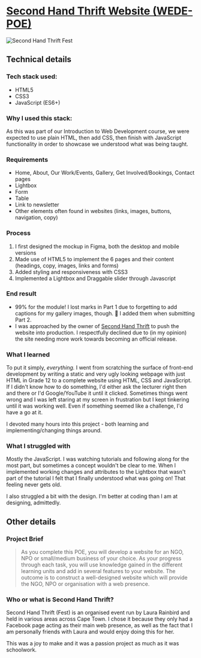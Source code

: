 # [Second Hand Thrift Website (WEDE-POE)](https://yayokb-secondhand.netlify.app/)
![Second Hand Thrift Fest](https://user-images.githubusercontent.com/38580104/192519859-94255e32-5f9f-45ba-aceb-95021287ca00.png)

## Technical details

### Tech stack used:
- HTML5
- CSS3
- JavaScript (ES6+)

### Why I used this stack:
As this was part of our Introduction to Web Development course, we were expected to use plain HTML, then add CSS, then finish with JavaScript functionality in order to showcase we understood what was being taught.

### Requirements
- Home, About, Our Work/Events, Gallery, Get Involved/Bookings, Contact pages
- Lightbox
- Form
- Table
- Link to newsletter
- Other elements often found in websites (links, images, buttons, navigation, copy)

### Process
1. I first designed the mockup in Figma, both the desktop and mobile versions
2. Made use of HTML5 to implement the 6 pages and their content (headings, copy, images, links and forms)
3. Added styling and responsiveness with CSS3
4. Implemented a Lightbox and Draggable slider through Javascript

### End result
- 99% for the module! I lost marks in Part 1 due to forgetting to add captions for my gallery images, though. 🤕 I added them when submitting Part 2.
- I was approached by the owner of [Second Hand Thrift](https://www.facebook.com/OfficialSecondHandGroup/) to push the website into production. I respectfully declined due to (in my opinion) the site needing more work towards becoming an official release.

### What I learned
To put it simply, *everything.* I went from scratching the surface of front-end development by writing a static and very ugly looking webpage with just HTML in Grade 12 to a complete website using HTML, CSS and JavaScript. If I didn't know how to do something, I'd either ask the lecturer right then and there or I'd Google/YouTube it until it clicked. Sometimes things went wrong and I was left staring at my screen in frustration but I kept tinkering until it was working well. Even if something seemed like a challenge, I'd have a go at it.

I devoted many hours into this project - both learning and implementing/changing things around.

### What I struggled with
Mostly the JavaScript. I was watching tutorials and following along for the most part, but sometimes a concept wouldn't be clear to me. When I implemented working changes and attributes to the Lightbox that wasn't part of the tutorial I felt that I finally understood what was going on! That feeling never gets old.

I also struggled a bit with the design. I'm better at coding than I am at designing, admittedly.

## Other details
### Project Brief
>As you complete this POE, you will develop a website for an NGO,  NPO or small/medium business of your choice. As your progress through each task, you will use knowledge gained in the different learning units and add in several features to your website. The outcome is to construct a well-designed website which will provide the NGO, NPO or organisation with a web presence.

### Who or what is Second Hand Thrift?
Second Hand Thrift (Fest) is an organised event run by Laura Rainbird and held in various areas across Cape Town. I chose it because they only had a Facebook page acting as their main web presence, as well as the fact that I am personally friends with Laura and would enjoy doing this for her.

This was a joy to make and it was a passion project as much as it was schoolwork.
